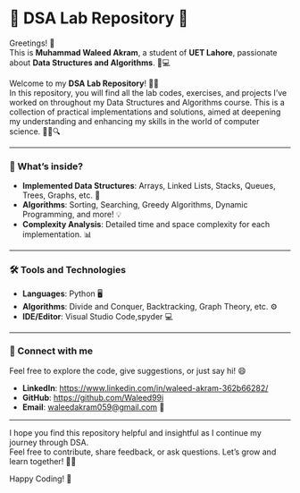 # 🚀 DSA Lab Repository 🚀

Greetings! 👋  
This is **Muhammad Waleed Akram**, a student of **UET Lahore**, passionate about **Data Structures and Algorithms**. 🌱💻

Welcome to my **DSA Lab Repository**! 📂✨  
In this repository, you will find all the lab codes, exercises, and projects I’ve worked on throughout my Data Structures and Algorithms course. This is a collection of practical implementations and solutions, aimed at deepening my understanding and enhancing my skills in the world of computer science. 🧑‍💻🔍

---

### 🚀 What’s inside?
- **Implemented Data Structures**: Arrays, Linked Lists, Stacks, Queues, Trees, Graphs, etc. 🌳
- **Algorithms**: Sorting, Searching, Greedy Algorithms, Dynamic Programming, and more! 💡
- **Complexity Analysis**: Detailed time and space complexity for each implementation. 📊

---

### 🛠️ Tools and Technologies
- **Languages**:  Python 🖥️
- **Algorithms**: Divide and Conquer, Backtracking, Graph Theory, etc. ⚙️
- **IDE/Editor**: Visual Studio Code,spyder 💻

---

### 💬 Connect with me
Feel free to explore the code, give suggestions, or just say hi! 😄  
- **LinkedIn**: https://www.linkedin.com/in/waleed-akram-362b66282/ 
- **GitHub**: https://github.com/Waleed99i
- **Email**: waleedakram059@gmail.com 📧

---

I hope you find this repository helpful and insightful as I continue my journey through DSA.  
Feel free to contribute, share feedback, or ask questions. Let’s grow and learn together! 🌱💡

Happy Coding! 🚀

